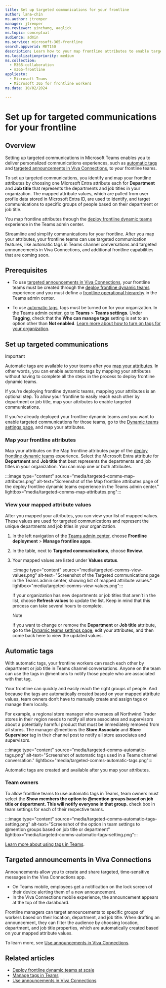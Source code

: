 ```yaml
---
title: Set up targeted communications for your frontline
author: lana-chin
ms.author: jtremper
manager: jtremper
ms.reviewer: yinchang, aaglick
ms.topic: conceptual
audience: admin
ms.service: microsoft-365-frontline
search.appverid: MET150
description: Learn how to your map frontline attributes to enable targeted communications features, such as automatic tags, for your frontline teams. 
ms.localizationpriority: medium
ms.collection: 
  - M365-collaboration
  - m365-frontline
appliesto: 
  - Microsoft Teams
  - Microsoft 365 for frontline workers
ms.date: 10/02/2024

---
```


# Set up for targeted communications for your frontline

## Overview

Setting up targeted communications in Microsoft Teams enables you to deliver personalized communications experiences, such as [automatic tags](#automatic-tags) and [targeted announcements in Viva Connections](#targeted-announcements-in-viva-connections), to your frontline teams.

To set up targeted communications, you identify and map your frontline attributes by choosing one Microsoft Entra attribute each for **Department** and **Job title** that represents the departments and job titles in your organization. The mapped attribute values, which are pulled from user profile data stored in Microsoft Entra ID, are used to identify, and target communications to specific groups of people based on their department or job title.

You map frontline attributes through the [deploy frontline dynamic teams](deploy-dynamic-teams-at-scale.md) experience in the Teams admin center.

Streamline and simplify communications for your frontline. After you map your attributes, your frontline teams can use targeted communication features, like automatic tags in Teams channel conversations and targeted announcements in Viva Connections, and additional frontline capabilities that are coming soon.

## Prerequisites

- To use [targeted announcements in Viva Connections](#targeted-announcements-in-viva-connections), your frontline teams must be created through the [deploy frontline dynamic teams](deploy-dynamic-teams-at-scale.md) experience and you must define a [frontline operational hierarchy](deploy-frontline-operational-hierarchy.md) in the Teams admin center.

- To use [automatic tags](#automatic-tags), tags must be turned on for your organization. In the Teams admin center, go to **Teams** > **Teams settings**. Under **Tagging**, check that the **Who can manage tags** setting is set to an option other than **Not enabled**. [Learn more about how to turn on tags for your organization](/microsoftteams/manage-tags).

## Set up targeted communications

> [!IMPORTANT]
> Automatic tags are available to your teams after you [map your attributes](#map-your-frontline-attributes). In other words, you can enable automatic tags by mapping your attributes without having to complete all the steps in the process to deploy frontline dynamic teams.
>
> If you're deploying frontline dynamic teams, mapping your attributes is an optional step. To allow your frontline to easily reach each other by department or job title, map your attributes to enable targeted communications.
>
>If you've already deployed your frontline dynamic teams and you want to enable targeted communications for those teams, go to the [Dynamic teams settings page](deploy-dynamic-teams-at-scale.md#edit-your-frontline-team-settings), and map your attributes.

### Map your frontline attributes

Map your attributes on the Map frontline attributes page of the [deploy frontline dynamic teams](deploy-dynamic-teams-at-scale.md) experience. Select the Microsoft Entra attribute for **Department** and **Job title** that best represents the departments and job titles in your organization. You can map one or both attributes.

:::image type="content" source="media/targeted-comms-map-attributes.png" alt-text="Screenshot of the Map frontline attributes page of the deploy frontline dynamic teams experience in the Teams admin center." lightbox="media/targeted-comms-map-attributes.png":::

### View your mapped attribute values

After you mapped your attributes, you can view your list of mapped values. These values are used for targeted communications and represent the unique departments and job titles in your organization.

1. In the left navigation of the [Teams admin center](https://admin.teams.microsoft.com), choose **Frontline deployment** > **Manage frontline apps**.
1. In the table, next to **Targeted communications**, choose **Review**.
1. Your mapped values are listed under **Values status**.

    :::image type="content" source="media/targeted-comms-view-values.png" alt-text="Screenshot of the Targeted communications page in the Teams admin center, showing list of mapped attribute values." lightbox="media/targeted-comms-view-values.png":::

    If your organization has new departments or job titles that aren’t in the list, choose **Refresh values** to update the list. Keep in mind that this process can take several hours to complete.

    > [!NOTE]
    > If you want to change or remove the **Department** or **Job title** attribute, go to the [Dynamic teams settings page](deploy-dynamic-teams-at-scale.md#edit-your-frontline-team-settings), edit your attributes, and then come back here to view the updated values.

## Automatic tags

With automatic tags, your frontline workers can reach each other by department or job title in Teams channel conversations. Anyone on the team can use the tags in @mentions to notify those people who are associated with that tag.

Your frontline can quickly and easily reach the right groups of people. And because the tags are automatically created based on your mapped attribute values, team owners don’t have to manually create and assign tags or manage them locally.

For example, a regional store manager who oversees all Northwind Trader stores in their region needs to notify all store associates and supervisors about a potentially harmful product that must be immediately removed from all stores. The manager @mentions the **Store Associate** and **Store Supervisor** tag in their channel post to notify all store associates and supervisors.

:::image type="content" source="media/targeted-comms-automatic-tags.png" alt-text="Screenshot of automatic tags used in a  Teams channel conversation." lightbox="media/targeted-comms-automatic-tags.png":::

Automatic tags are created and available after you map your attributes.

### Team owners

To allow frontline teams to use automatic tags in Teams, team owners must select the **Show members the option to @mention groups based on job title or department. This will notify everyone in that group.** check box in team settings for each of their respective teams.

:::image type="content" source="media/targeted-comms-automatic-tags-setting.png" alt-text="Screenshot of the option in team settings to @mention groups based on job title or department" lightbox="media/targeted-comms-automatic-tags-setting.png":::

[Learn more about using tags in Teams](https://support.microsoft.com/office/using-tags-in-microsoft-teams-667bd56f-32b8-4118-9a0b-56807c96d91e).

## Targeted announcements in Viva Connections

Announcements allow you to create and share targeted, time-sensitive messages in the Viva Connections app.

- On Teams mobile, employees get a notification on the lock screen of their device alerting them of a new announcement.
- In the Viva Connections mobile experience, the announcement appears at the top of the dashboard.

Frontline managers can target announcements to specific groups of workers based on their location, department, and job title. When drafting an announcement, they can filter the audience by choosing location, department, and job title properties, which are automatically created based on your mapped attribute values.

To learn more, see [Use announcements in Viva Connections](/viva/connections/announcements-viva-connections).

## Related articles

- [Deploy frontline dynamic teams at scale](deploy-dynamic-teams-at-scale.md)
- [Manage tags in Teams](/microsoftteams/manage-tags)
- [Use announcements in Viva Connections](/viva/connections/announcements-viva-connections)
